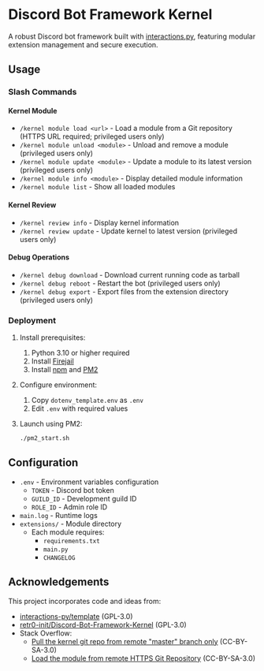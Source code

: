 # Discord Bot Framework Kernel

A robust Discord bot framework built with [interactions.py](https://interactions-py.github.io/interactions.py/), featuring modular extension management and secure execution.

## Usage

### Slash Commands

#### Kernel Module

- `/kernel module load <url>` - Load a module from a Git repository (HTTPS URL required; privileged users only)
- `/kernel module unload <module>` - Unload and remove a module (privileged users only)
- `/kernel module update <module>` - Update a module to its latest version (privileged users only)
- `/kernel module info <module>` - Display detailed module information
- `/kernel module list` - Show all loaded modules

#### Kernel Review

- `/kernel review info` - Display kernel information
- `/kernel review update` - Update kernel to latest version (privileged users only)

#### Debug Operations

- `/kernel debug download` - Download current running code as tarball
- `/kernel debug reboot` - Restart the bot (privileged users only)
- `/kernel debug export` - Export files from the extension directory (privileged users only)

### Deployment

1. Install prerequisites:
   1. Python 3.10 or higher required
   2. Install [Firejail](https://github.com/netblue30/firejail)
   3. Install [npm](https://github.com/nodesource/distributions?tab=readme-ov-file#using-debian-as-root) and [PM2](https://pm2.keymetrics.io/)

2. Configure environment:
   1. Copy `dotenv_template.env` as `.env`
   2. Edit `.env` with required values

3. Launch using PM2:

   ```bash
   ./pm2_start.sh
   ```

## Configuration

- `.env` - Environment variables configuration
  - `TOKEN` - Discord bot token
  - `GUILD_ID` - Development guild ID
  - `ROLE_ID` - Admin role ID
- `main.log` - Runtime logs
- `extensions/` - Module directory
  - Each module requires:
    - `requirements.txt`
    - `main.py`
    - `CHANGELOG`

## Acknowledgements

This project incorporates code and ideas from:

- [interactions-py/template](https://github.com/interactions-py/template) (GPL-3.0)
- [retr0-init/Discord-Bot-Framework-Kernel](https://github.com/retr0-init/Discord-Bot-Framework-Kernel) (GPL-3.0)
- Stack Overflow:
  - [Pull the kernel git repo from remote "master" branch only](https://stackoverflow.com/a/27786533) (CC-BY-SA-3.0)
  - [Load the module from remote HTTPS Git Repository](https://stackoverflow.com/a/14050282) (CC-BY-SA-3.0)
